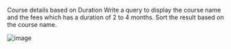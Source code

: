 Course details based on Duration
Write a query to display the course name and the fees which has a duration of 2 to 4 months. Sort the result based on the course name.

![image](https://cognizant.tekstac.com/pluginfile.php/115076/mod_vpl/intro/student1.png)
